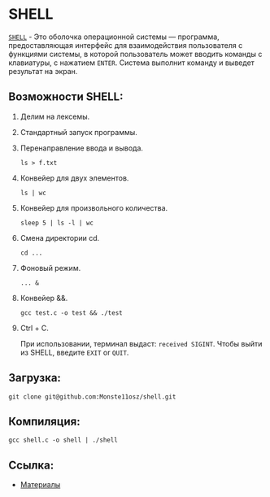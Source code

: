 # SHELL
[`SHELL`](https://habr.com/ru/post/548078/) - Это оболочка операционной системы — программа, предоставляющая интерфейс для взаимодействия пользователя с функциями системы, в которой пользователь может вводить команды с клавиатуры, с нажатием `ENTER`. Система выполнит команду и выведет результат на экран.
## Возможноcти SHELL:
  1.  Делим на лексемы.
  2.  Стандартный запуск программы.
  3.  Перенаправление ввода и вывода.
      
      `ls > f.txt`  
  4.  Конвейер для двух элементов.
      
      `ls | wc`
  5.  Конвейер для произвольного количества.
      
      `sleep 5 | ls -l | wc`
  6.  Смена директории cd.
      
      `cd ...`  
  7.  Фоновый режим.
       
      `... &`
  8.  Конвейер &&.
      
      `gcc test.c -o test && ./test`
  9.  Ctrl + C.
      
      При использовании, терминал выдаст: `received SIGINT`.
      Чтобы выйти из SHELL, введите `EXIT` or `QUIT`. 

## Загрузка:
  `git clone git@github.com:Monste11osz/shell.git`

## Компиляция:
  `gcc shell.c -o shell | ./shell`
## Ссылка:
- [Материалы](http://mymath.info/student)
